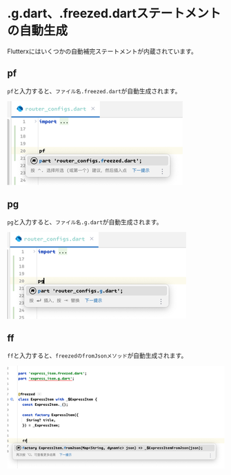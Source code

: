 # .g.dart、.freezed.dartステートメントの自動生成


Flutterxにはいくつかの自動補完ステートメントが内蔵されています。

## pf


`pf`と入力すると、`ファイル名.freezed.dart`が自動生成されます。


![1](../../assets/images/pd.png)


## pg


`pg`と入力すると、`ファイル名.g.dart`が自動生成されます。


![1](../../assets/images/pg.png)


## ff


`ff`と入力すると、`freezedのfromJsonメソッド`が自動生成されます。


![1](../../assets/images/ff.png)

